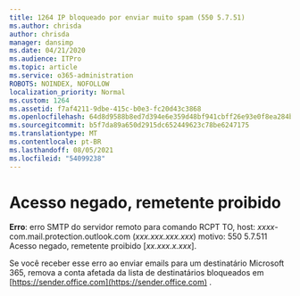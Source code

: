 ```yaml
---
title: 1264 IP bloqueado por enviar muito spam (550 5.7.51)
ms.author: chrisda
author: chrisda
manager: dansimp
ms.date: 04/21/2020
ms.audience: ITPro
ms.topic: article
ms.service: o365-administration
ROBOTS: NOINDEX, NOFOLLOW
localization_priority: Normal
ms.custom: 1264
ms.assetid: f7af4211-9dbe-415c-b0e3-fc20d43c3868
ms.openlocfilehash: 64d8d9588b8ed7d394e6e359d48bf941cbff26e93e0f8ea284bf3b6688400b3f
ms.sourcegitcommit: b5f7da89a650d2915dc652449623c78be6247175
ms.translationtype: MT
ms.contentlocale: pt-BR
ms.lasthandoff: 08/05/2021
ms.locfileid: "54099238"
---
```

# <a name="access-denied-banned-sender"></a>Acesso negado, remetente proibido

 **Erro**: erro SMTP do servidor remoto para comando RCPT TO, host: *xxxx*-com.mail.protection.outlook.com (*xxx.xxx.xxx.xxx*) motivo: 550 5.7.511 Acesso negado, remetente proibido [*xx.xxx.x.xxx*]. 

Se você receber esse erro ao enviar emails para um destinatário Microsoft 365, remova a conta afetada da lista de destinatários bloqueados em [https://sender.office.com](https://sender.office.com) .
